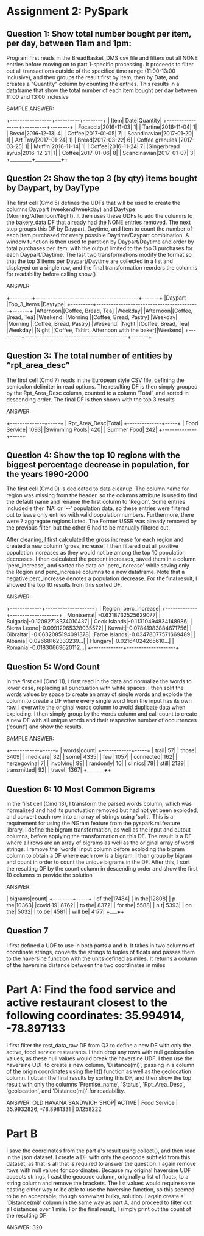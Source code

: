 # Assignment 2: PySpark

## Question 1: Show total number bought per item, per day, between 11am and 1pm:

Program first reads in the BreadBasket_DMS csv file and filters out all NONE entries before moving on to part 1-specific processing. It proceeds to filter out all transactions outside of the specified time range (11:00-13:00 inclusive), and then groups the result first by Item, then by Date, and creates a "Quantity" column by counting the entries. This results in a dataframe that show the total number of each item bought per day between 11:00 and 13:00 inclusive

SAMPLE ANSWER:

+-----------------+----------+--------+
|             Item|      Date|Quantity|
+-----------------+----------+--------+
|         Focaccia|2016-11-03|       1|
|          Tartine|2016-11-04|       1|
|            Bread|2016-12-13|       4|
|           Coffee|2017-01-05|       7|
|     Scandinavian|2017-01-20|       1|
|         Art Tray|2017-01-24|       1|
|            Bread|2017-03-22|       6|
| Coffee granules |2017-03-25|       1|
|           Muffin|2016-11-14|       1|
|           Coffee|2016-11-24|       7|
|Gingerbread syrup|2016-12-21|       1|
|           Coffee|2017-01-06|       8|
|     Scandinavian|2017-01-07|       3|
+_________________+__________+________+


## Question 2: Show the top 3 (by qty) items bought by Daypart, by DayType

The first cell (Cmd 5) defines the UDFs that will be used to create the columns Daypart (weekend/weekday) and Daytype (Morning/Afternoon/Night). It then uses these UDFs to add the columns to the bakery_data DF that already had the NONE entries removed. The next step groups this DF by Daypart, Daytime, and Item to count the number of each item purchased for every possible Daytime/Daypart combination. A window function is then used to partition by Daypart/Daytime and order by total purchases per item, with the output limited to the top 3 purchases for each Daypart/Daytime. The last two transformations modify the format so that the top 3 items per Daypart/Daytime are collected in a list and displayed on a single row, and the final transformation reorders the columns for readability before calling show()

ANSWER:

+---------+------------------------------------------+-------+
|Daypart  |Top_3_Items                               |Daytype|
+---------+------------------------------------------+-------+
|Afternoon|[Coffee, Bread, Tea]                      |Weekday|
|Afternoon|[Coffee, Bread, Tea]                      |Weekend|
|Morning  |[Coffee, Bread, Pastry]                   |Weekday|
|Morning  |[Coffee, Bread, Pastry]                   |Weekend|
|Night    |[Coffee, Bread, Tea]                      |Weekday|
|Night    |[Coffee, Tshirt, Afternoon with the baker]|Weekend|
+---------+------------------------------------------+-------+

## Question 3: The total number of entities by “rpt_area_desc”

The first cell (Cmd 7) reads in the European style CSV file, defining the semicolon delimiter in read options. The resulting DF is then simply grouped by the Rpt_Area_Desc column, counted to a column 'Total', and sorted in descending order. The final DF is then shown with the top 3 results

ANSWER:

+--------------+-----+
| Rpt_Area_Desc|Total|
+--------------+-----+
|  Food Service| 1093|
|Swimming Pools|  420|
|   Summer Food|  242|
+--------------+-----+

## Question 4: Show the top 10 regions with the biggest percentage decrease in population, for the years 1990-2000

The first cell (Cmd 9) is dedicated to data cleanup. The column name for region was missing from the header, so the columns attribute is used to find the default name and rename the first column to 'Region'. Some entries included either 'NA' or '--' population data, so these entries were filtered out to leave only entries with valid population numbers. Furthermore, there were 7 aggregate regions listed. The Former USSR was already removed by the previous filter, but the other 6 had to be manually filtered out.

After cleaning, I first calculated the gross increase for each region and created a new column 'gross_increase'. I then filtered out all positive population increases as they would not be among the top 10 population decreases. I then calculated the percent increases, saved them in a column 'perc_increase', and sorted the data on 'perc_increase' while saving only the Region and perc_increase columns to a new dataframe. Note that a negative perc_increase denotes a population decrease. For the final result, I showed the top 10 results from this sorted DF.

ANSWER:

+-------------+--------------------+
|       Region|       perc_increase|
+-------------+--------------------+
|   Montserrat| -0.6318732525629077|
|     Bulgaria|-0.12092718374010437|
| Cook Islands|-0.11310494834148986|
| Sierra Leone|-0.09912965328035572|
|       Kuwait|-0.07841983884671756|
|    Gibraltar| -0.0632085194091378|
|Faroe Islands|-0.03478077571669489|
|      Albania|-0.02668162333239...|
|      Hungary|-0.02164024265610...|
|      Romania|-0.01830669620112...|
+-------------+--------------------+

## Question 5: Word Count

In the first cell (Cmd 11), I first read in the data and normalize the words to lower case, replacing all punctuation with white spaces. I then split the words values by space to create an array of single words and explode the column to create a DF where every single word from the input has its own row. I overwrite the original words column to avoid duplicate data when exploding. I then simply group by the words column and call count to create a new DF with all unique words and their respective number of occurrences ('count') and show the results.

SAMPLE ANSWER:

+------------+-----+
|       words|count|
+------------+-----+
|       trail|   57|
|       those| 3409|
|    medicare|   32|
|        some| 4335|
|         few| 1057|
|   connected|  162|
| herzegovina|    7|
|   involving|   99|
|    randomly|   10|
|     clinics|   78|
|       still| 2139|
| transmitted|   92|
|      travel| 1367|
+____________+_____+

## Question 6: 10 Most Common Bigrams

In the first cell (Cmd 13), I transform the parsed words column, which was normalized and had its punctuation removed but had not yet been exploded, and convert each row into an array of strings using 'split'. This is a requirement for using the NGram feature from the pyspark.ml.feature library. I define the bigram transformation, as well as the input and output columns, before applying the transformation on this DF. The result is a DF where all rows are an array of bigrams as well as the original array of word strings. I remove the 'words' input column before exploding the bigram column to obtain a DF where each row is a bigram. I then group by bigram and count in order to count the unique bigrams in the DF. After this, I sort the resulting DF by the count column in descending order and show the first 10 columns to provide the solution

ANSWER:

| bigrams|count|
+--------+-----+
|  of the|17484|
|  in the|12808|
|   p the|10363|
|covid 19| 8762|
|  to the| 8372|
| for the| 5588|
|     n t| 5393|
|  on the| 5032|
|   to be| 4581|
| will be| 4177|
+________+_____+

## Question 7

I first defined a UDF to use in both parts a and b. It takes in two columns of coordinate strings, converts the strings to tuples of floats and passes them to the haversine function with the units defined as miles. It returns a column of the haversine distance between the two coordinates in miles

# Part A: Find the food service and active restaurant closest to the following coordinates: 35.994914, -78.897133

I first filter the rest_data_raw DF from Q3 to define a new DF with only the active, food service restaurants. I then drop any rows with null geolocation values, as these null values would break the haversine UDF. I then use the haversine UDF to create a new column, 'Distance(mi)', passing in a column of the origin coordinates using the lit() function as well as the geolocation column. I obtain the final results by sorting this DF, and then show the top result with only the columns 'Premise_name', 'Status', 'Rpt_Area_Desc', 'geolocation', and 'Distance(mi)' for readability.

ANSWER: OLD HAVANA SANDWICH SHOP| ACTIVE | Food Service | 35.9932826, -78.8981331 | 0.1258222


# Part B

I save the coordinates from the part a's result using collect(), and then read in the json dataset. I create a DF with only the geocode subfield from this dataset, as that is all that is required to answer the question. I again remove rows with null values for coordinates. Because my original haversine UDF accepts strings, I cast the geocode column, originally a list of floats, to a string column and remove the brackets. The list values would require some casting either way to be able to use the haversine function, so this seemed to be an acceptable, though somewhat bulky, solution. I again create a 'Distance(mi)' column in the same way as part A, and proceed to filter out all distances over 1 mile. For the final result, I simply print out the count of the resulting DF

ANSWER: 320

